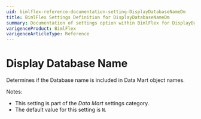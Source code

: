 ```yaml
---
uid: bimlflex-reference-documentation-setting-DisplayDatabaseNameDm
title: BimlFlex Settings Definition for DisplayDatabaseNameDm
summary: Documentation of settings option within BimlFlex for DisplayDatabaseNameDm
varigenceProduct: BimlFlex
varigenceArticleType: Reference
---
```


# Display Database Name

Determines if the Database name is included in Data Mart object names.

Notes:

* This setting is part of the *Data Mart* settings category.
* The default value for this setting is `N`.